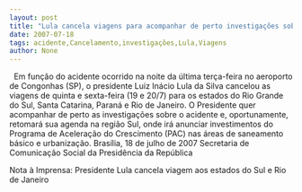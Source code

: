 ```yaml
---
layout: post
title: "Lula cancela viagens para acompanhar de perto investigações sobre o acidente da TAM"
date: 2007-07-18
tags: acidente,Cancelamento,investigações,Lula,Viagens
author: None
---
```


&nbsp;
Em fun&ccedil;&atilde;o do acidente ocorrido na noite da &uacute;ltima ter&ccedil;a-feira no aeroporto de Congonhas (SP), o presidente Luiz In&aacute;cio Lula da Silva cancelou as viagens de quinta e sexta-feira (19 e 20/7) para os estados do Rio Grande do Sul, Santa Catarina, Paran&aacute; e Rio de Janeiro. O Presidente quer acompanhar de perto as investiga&ccedil;&otilde;es sobre o acidente e, oportunamente, retomar&aacute; sua agenda na regi&atilde;o Sul, onde ir&aacute; anunciar investimentos do Programa de Acelera&ccedil;&atilde;o do Crescimento (PAC) nas &aacute;reas de saneamento b&aacute;sico e urbaniza&ccedil;&atilde;o.
Bras&iacute;lia, 18 de julho de 2007
Secretaria de Comunica&ccedil;&atilde;o Social da Presid&ecirc;ncia da Rep&uacute;blica

Nota &agrave; Imprensa: 
Presidente Lula cancela viagem aos estados do Sul e Rio de Janeiro 